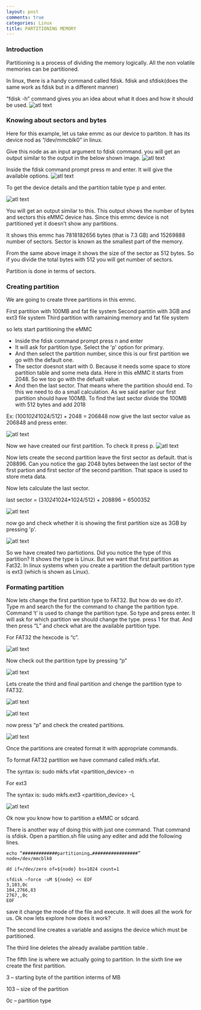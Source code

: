 ```yaml
---
layout: post
comments: true
categories: Linux
title: PARTITIONING MEMORY
---
```


### Introduction

Partitioning is a process of dividing the memory logically. All the non volatile memories can be partitioned.

In linux, there is a handy command called fdisk.
fdisk and sfdisk(does the same work as fdisk but in a different manner)

“fdisk -h” command gives you an idea about what it does and how it should be used.
![atl text](https://raw.githubusercontent.com/Vieshoth/vieshoth.github.io/master/images/part/fdisk_command.png)


### Knowing about sectors and bytes


Here for this example, let us take emmc as our device to partiton.
It has its device nod as “/dev/mmcblk0” in linux.

Give this node as an input argument to fdisk command.
you will get an output similar to the output in the below shown image.
![atl text](https://raw.githubusercontent.com/Vieshoth/vieshoth.github.io/master/images/part/fdiskmmcblk.png)

Inside the fdisk command prompt press m and enter. It will give the available options.
![atl text](https://raw.githubusercontent.com/Vieshoth/vieshoth.github.io/master/images/part/fdiskm.png)

To get the device details and the partition table type p and enter.

![atl text](https://raw.githubusercontent.com/Vieshoth/vieshoth.github.io/master/images/part/partitiontype.png)

You will get an output similar to this.
This output shows the number of bytes and sectors this eMMC device has. Since this emmc device is not partitioned yet it doesn’t show any partitions.

It shows this emmc has 7818182656 bytes (that is 7.3 GB) and 15269888 number of sectors.
Sector is known as the smallest part of the memory.

From the same above image it shows the size of the sector as 512 bytes.
So if you divide the total bytes with 512 you will get number of sectors.

Partition is done in terms of sectors.


### Creating partition


We are going to create three partitions in this emmc.

First partition with 100MB and fat file system
Second partitin with 3GB and ext3 file system
Third partition with ramaining memory and fat file system

so lets start partitioning the eMMC

* Inside the fdisk command prompt press n and enter
* It will ask for partition type. Select the 'p' option for primary.
* And then select the partition number, since this is our first partition we go with the default one.
* The sector doesnot start with 0. Because it needs some space to store partition table and some meta data. Here in this eMMC it starts from 2048. So we too go with the defualt value.
* And then the last sector. That means where the partition should end. To this we need to do a small calculation. As we said earlier our first partition should have 100MB. To find the last sector divide the 100MB with 512 bytes and add 2018

Ex: (100*1024*1024/512) + 2048 = 206848
now give the last sector value as 206848 and press enter.

![atl text](https://raw.githubusercontent.com/Vieshoth/vieshoth.github.io/master/images/part/n.png)

Now we have created our first partition. To check it press p.
![atl text](https://raw.githubusercontent.com/Vieshoth/vieshoth.github.io/master/images/part/p.png)


Now lets create the second partition
leave the first sector as default. that is 208896.
Can you notice the gap 2048 bytes between the last sector of the first partion and first sector of the second partition. That space is used to store meta data.

Now lets calculate the last sector.

last sector = (3*1024*1024*1024/512) + 208896
= 6500352

![atl text](https://raw.githubusercontent.com/Vieshoth/vieshoth.github.io/master/images/part/n2.png)

now go and check whether it is showing the first partition size as 3GB by pressing 'p'.

![atl text](https://raw.githubusercontent.com/Vieshoth/vieshoth.github.io/master/images/part/p2.png)

So we have created two partiotions. Did you notice the type of this partition? It shows the type is Linux. But we want that first partition as Fat32. In linux systems when you create a partition the default partition type is ext3 (which is shown as Linux).


### Formating partition

Now lets change the first partition type to FAT32. But how do we do it?. Type m and search the for the command to change the partition type. Command ‘t’ is used to change the partition type. So type and press enter. It will ask for which partition we should change the type. press 1 for that. And then press “L” and check what are the available partition type.

For FAT32 the hexcode is “c”.

![atl text](https://raw.githubusercontent.com/Vieshoth/vieshoth.github.io/master/images/part/hexcode.png)

Now check out the partition type by pressing “p”

![atl text](https://raw.githubusercontent.com/Vieshoth/vieshoth.github.io/master/images/part/p3.png)

Lets create the third and final partition and chenge the partition type to FAT32.

![atl text](https://raw.githubusercontent.com/Vieshoth/vieshoth.github.io/master/images/part/n3.png)

![atl text](https://raw.githubusercontent.com/Vieshoth/vieshoth.github.io/master/images/part/t.png)

now press “p” and check the created partitions.

![atl text](https://raw.githubusercontent.com/Vieshoth/vieshoth.github.io/master/images/part/p4.png)

Once the partitions are created format it with appropriate commands.

To format FAT32 partition we have command called mkfs.vfat.

The syntax is: sudo mkfs.vfat <partition_device> -n <name>

For ext3

The syntax is: sudo mkfs.ext3 <partition_device> -L <name>

![atl text](https://raw.githubusercontent.com/Vieshoth/vieshoth.github.io/master/images/part/boot.png)

Ok now you know how to partition a eMMC or sdcard.

There is another way of doing this with just one command. That command is sfdisk. Open a partition.sh file using any editer and add the following lines.

```
echo “#############partitioning…#################”
node=/dev/mmcblk0

dd if=/dev/zero of=${node} bs=1024 count=1

sfdisk –force -uM ${node} << EOF
3,103,0c
104,2766,83
2767,,0c
EOF
```
save it change the mode of the file and execute. It will does all the work for us. Ok now lets explore how does it work?

The second line creates a variable and assigns the device which must be partitioned.

The third line deletes the already availabe partition  table .

The fifth line is where we actually going to partition. In the sixth line we create the first partition.

3 – starting byte of  the partition interms of MB

103 – size of the partition

0c – partition type
